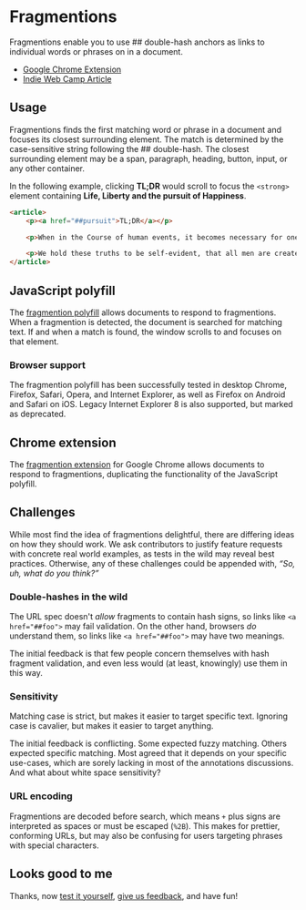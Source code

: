 # Fragmentions

Fragmentions enable you to use ## double-hash anchors as links to individual words or phrases on in a document.

- [Google Chrome Extension](https://chrome.google.com/webstore/detail/fragmentions/pgajkeekgcmgglngchhmcmnkffnhihck)
- [Indie Web Camp Article](http://indiewebcamp.com/fragmention)


## Usage

Fragmentions finds the first matching word or phrase in a document and focuses its closest surrounding element. The match is determined by the case-sensitive string following the ## double-hash. The closest surrounding element may be a span, paragraph, heading, button, input, or any other container.

In the following example, clicking **TL;DR** would scroll to focus the `<strong>` element containing **Life, Liberty and the pursuit of Happiness**.

```html
<article>
	<p><a href="##pursuit">TL;DR</a></p>

	<p>When in the Course of human events, it becomes necessary for one people to dissolve the political bands which have connected them with another, and to assume among the powers of the earth, the separate and equal station to which the Laws of Nature and of Nature's God entitle them, a decent respect to the opinions of mankind requires that they should declare the causes which impel them to the separation.</p>

	<p>We hold these truths to be self-evident, that all men are created equal, that they are endowed by their Creator with certain unalienable Rights, that among these are <strong>Life, Liberty and the pursuit of Happiness</strong>.</p>
</article>
```


## JavaScript polyfill

The [fragmention polyfill](https://github.com/chapmanu/fragmentions/blob/master/script.js) allows documents to respond to fragmentions. When a fragmention is detected, the document is searched for matching text. If and when a match is found, the window scrolls to and focuses on that element.

### Browser support

The fragmention polyfill has been successfully tested in desktop Chrome, Firefox, Safari, Opera, and Internet Explorer, as well as Firefox on Android and Safari on iOS. Legacy Internet Explorer 8 is also supported, but marked as deprecated.


## Chrome extension

The [fragmention extension](https://chrome.google.com/webstore/detail/fragmentions/pgajkeekgcmgglngchhmcmnkffnhihck) for Google Chrome allows documents to respond to fragmentions, duplicating the functionality of the JavaScript polyfill.


## Challenges

While most find the idea of fragmentions delightful, there are differing ideas on how they should work. We ask contributors to justify feature requests with concrete real world examples, as tests in the wild may reveal best practices. Otherwise, any of these challenges could be appended with, *“So, uh, what do you think?”*

### Double-hashes in the wild

The URL spec doesn't *allow* fragments to contain hash signs, so links like `<a href="##foo">` may fail validation. On the other hand, browsers *do* understand them, so links like `<a href="##foo">` may have two meanings.

The initial feedback is that few people concern themselves with hash fragment validation, and even less would (at least, knowingly) use them in this way.

### Sensitivity

Matching case is strict, but makes it easier to target specific text. Ignoring case is cavalier, but makes it easier to target anything.

The initial feedback is conflicting. Some expected fuzzy matching. Others expected specific matching. Most agreed that it depends on your specific use-cases, which are sorely lacking in most of the annotations discussions. And what about white space sensitivity?

### URL encoding

Fragmentions are decoded before search, which means `+` plus signs are interpreted as spaces or must be escaped (`%2B`). This makes for prettier, conforming URLs, but may also be confusing for users targeting phrases with special characters.


## Looks good to me

Thanks, now [test it yourself](https://github.com/chapmanu/fragmentions/blob/master/example.html), [give us feedback](https://github.com/chapmanu/fragmentions/issues), and have fun!
